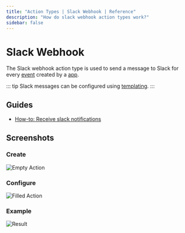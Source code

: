 ```yaml
---
title: "Action Types | Slack Webhook | Reference"
description: "How do slack webhook action types work?"
sidebar: false
---
```


# Slack Webhook

The Slack webhook action type is used to send a message to Slack for every [event](/reference/events/) created by a [app](/reference/apps/).

::: tip
Slack messages can be configured using [templating](/reference/templating/).
:::

## Guides

* [How-to: Receive slack notifications](/how-to/receive-slack-notifications/)

## Screenshots

### Create

![Empty Action](/images/modals/office-create-action-slack.png)

### Configure

![Filled Action](/images/modals/office-create-action-slack-filled.png)

### Example

![Result](/images/actions/personal-office-coffee-machine-slack.png)
